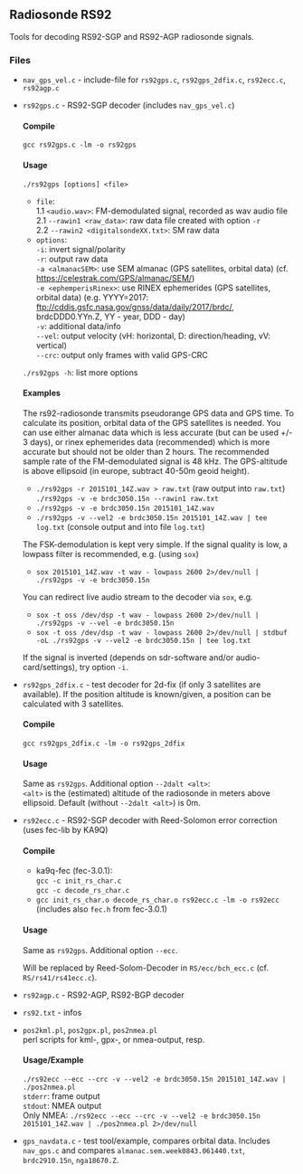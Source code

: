 
## Radiosonde RS92

Tools for decoding RS92-SGP and RS92-AGP radiosonde signals.

### Files

* `nav_gps_vel.c` - include-file for `rs92gps.c`, `rs92gps_2dfix.c`, `rs92ecc.c`, `rs92agp.c`

* `rs92gps.c` - RS92-SGP decoder (includes `nav_gps_vel.c`)

  #### Compile
  `gcc rs92gps.c -lm -o rs92gps`

  #### Usage
  `./rs92gps [options] <file>` <br />
  * `file`: <br />
    1.1 `<audio.wav>`: FM-demodulated signal, recorded as wav audio file <br />
    2.1 `--rawin1 <raw_data>`: raw data file created with option `-r` <br />
    2.2 `--rawin2 <digitalsondeXX.txt>`: SM raw data
  * `options`: <br />
      `-i`: invert signal/polarity <br />
      `-r`: output raw data <br />
      `-a <almanacSEM>`: use SEM almanac (GPS satellites, orbital data)
                         (cf. https://celestrak.com/GPS/almanac/SEM/) <br />
      `-e <ephemperisRinex>`: use RINEX ephemerides (GPS satellites, orbital data)
                              (e.g. YYYY=2017: ftp://cddis.gsfc.nasa.gov/gnss/data/daily/2017/brdc/,
                               brdcDDD0.YYn.Z, YY - year, DDD - day) <br />
     `-v`: additional data/info <br />
     `--vel`: output velocity (vH: horizontal, D: direction/heading, vV: vertical) <br />
     `--crc`: output only frames with valid GPS-CRC <br />

  `./rs92gps -h`: list more options

  #### Examples
  The rs92-radiosonde transmits pseudorange GPS data and GPS time.
  To calculate its position, orbital data of the GPS satellites is needed.
  You can use either almanac data which is less accurate (but can be used +/- 3 days),
  or rinex ephemerides data (recommended) which is more accurate but should not be
  older than 2 hours.
  The recommended sample rate of the FM-demodulated signal is 48 kHz.
  The GPS-altitude is above ellipsoid (in europe, subtract 40-50m geoid height).
  * `./rs92gps -r 2015101_14Z.wav > raw.txt`  (raw output into `raw.txt`) <br />
    `./rs92gps -v -e brdc3050.15n --rawin1 raw.txt`
  * `./rs92gps -v -e brdc3050.15n 2015101_14Z.wav`
  * `./rs92gps -v --vel2 -e brdc3050.15n 2015101_14Z.wav | tee log.txt` (console output and into file `log.txt`)

  The FSK-demodulation is kept very simple. If the signal quality is low, a lowpass filter is recommended, e.g.
  (using `sox`)
  * `sox 2015101_14Z.wav -t wav - lowpass 2600 2>/dev/null | ./rs92gps -v -e brdc3050.15n`

  You can redirect live audio stream to the decoder via `sox`, e.g.
  * `sox -t oss /dev/dsp -t wav - lowpass 2600 2>/dev/null | ./rs92gps -v --vel -e brdc3050.15n`
  * `sox -t oss /dev/dsp -t wav - lowpass 2600 2>/dev/null | stdbuf -oL ./rs92gps -v --vel2 -e brdc3050.15n | tee log.txt` <br />

  If the signal is inverted
  (depends on sdr-software and/or audio-card/settings), try option `-i`.

* `rs92gps_2dfix.c` - test decoder for 2d-fix (if only 3 satellites are available). If the position altitude is known/given,
  a position can be calculated with 3 satellites.

  #### Compile
  `gcc rs92gps_2dfix.c -lm -o rs92gps_2dfix`

  #### Usage
  Same as `rs92gps`.
  Additional option `--2dalt <alt>`: <br />
    `<alt>` is the (estimated) altitude of the radiosonde in meters above ellipsoid.
    Default (without `--2dalt <alt>`) is 0m.


* `rs92ecc.c` - RS92-SGP decoder with Reed-Solomon error correction (uses fec-lib by KA9Q)

  #### Compile
  * ka9q-fec (fec-3.0.1): <br />
      `gcc -c init_rs_char.c` <br />
      `gcc -c decode_rs_char.c` <br />
  * `gcc init_rs_char.o decode_rs_char.o rs92ecc.c -lm -o rs92ecc` <br />
    (includes also `fec.h` from fec-3.0.1)

  #### Usage
  Same as `rs92gps`.
  Additional option `--ecc`.

  Will be replaced by Reed-Solom-Decoder in `RS/ecc/bch_ecc.c` (cf. `RS/rs41/rs41ecc.c`).


* `rs92agp.c` - RS92-AGP, RS92-BGP decoder

* `rs92.txt` - infos

* `pos2kml.pl`, `pos2gpx.pl`, `pos2nmea.pl` <br />
  perl scripts for kml-, gpx-, or nmea-output, resp.
  #### Usage/Example
  `./rs92ecc --ecc --crc -v --vel2 -e brdc3050.15n 2015101_14Z.wav | ./pos2nmea.pl` <br />
  `stderr`: frame output <br />
  `stdout`: NMEA output <br />
  Only NMEA:
  `./rs92ecc --ecc --crc -v --vel2 -e brdc3050.15n 2015101_14Z.wav | ./pos2nmea.pl 2>/dev/null`


* `gps_navdata.c` - test tool/example, compares orbital data. Includes `nav_gps.c` and
  compares `almanac.sem.week0843.061440.txt`, `brdc2910.15n`, `nga18670.Z`.

<!-- * `rs92-almanac_gps_outage.jpg` -->


